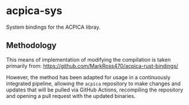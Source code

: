 # acpica-sys
System bindings for the ACPICA libray.

## Methodology
This means of implementation of modifying the compilation is taken primarily from: https://github.com/MarkRoss470/acpica-rust-bindings/

However, the method has been adapted for usage in a continuously integrated pipeline, allowing the `acpica` repository to make changes and updates that will be pulled via GitHub Actions, recompiling the repository and opening a pull request with the updated binaries.
